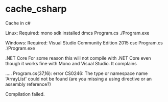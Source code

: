 # cache_csharp
Cache in c#

Linux:
Required: mono sdk installed
dmcs Program.cs
./Program.exe

Windows:
Required: Visual Studio Community Edition 2015
csc Program.cs
.\Program.exe


.NET Core
For some reason this will not compile with .NET Core even though it works fine with Mono and Visual Studio.
It complains 

..... Program.cs(37,16): error CS0246: The type or namespace name 'ArrayList' could not be found (are you missing a using directive or an assembly reference?)

Compilation failed.

